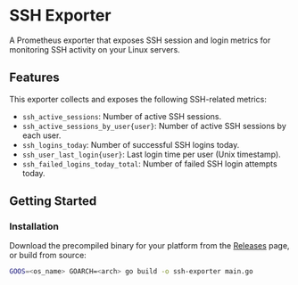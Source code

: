 # SSH Exporter

A Prometheus exporter that exposes SSH session and login metrics for monitoring SSH activity on your Linux servers.

## Features

This exporter collects and exposes the following SSH-related metrics:

- `ssh_active_sessions`: Number of active SSH sessions.
- `ssh_active_sessions_by_user{user}`: Number of active SSH sessions by each user.
- `ssh_logins_today`: Number of successful SSH logins today.
- `ssh_user_last_login{user}`: Last login time per user (Unix timestamp).
- `ssh_failed_logins_today_total`: Number of failed SSH login attempts today.

## Getting Started

### Installation

Download the precompiled binary for your platform from the [Releases](https://github.com/Himanshu-216/ssh_exporter/releases) page, or build from source:

```bash
GOOS=<os_name> GOARCH=<arch> go build -o ssh-exporter main.go
